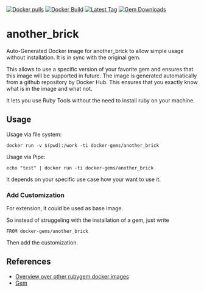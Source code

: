 [![Docker pulls](https://img.shields.io/docker/pulls/rubygem/another_brick.svg)](https://hub.docker.com/r/rubygem/another_brick/)
[![Docker Build](https://img.shields.io/docker/automated/rubygem/another_brick.svg)](https://hub.docker.com/r/rubygem/another_brick/)
[![Latest Tag](https://img.shields.io/github/tag/docker-rubygem/another_brick.svg)](https://hub.docker.com/r/rubygem/another_brick/)
[![Gem Downloads](https://img.shields.io/gem/dt/another_brick.svg)](https://rubygems.org/gems/another_brick/)
# another_brick

Auto-Generated Docker image for another_brick to allow simple usage without installation.
It is in sync with the original gem.

This allows to use a specific version of your favorite gem and ensures that this image will be supported in future.
The image is generated automatically from a github repository by Docker Hub.
This ensures that you exactly know what is in the image and what not.

It lets you use Ruby Tools without the need to install ruby on your machine.

## Usage

Usage via file system:

`docker run -v $(pwd):/work -ti docker-gems/another_brick`

Usage via Pipe:

`echo "test" | docker run -ti docker-gems/another_brick`

It depends on your specific use case how your want to use it.

### Add Customization

For extension, it could be used as base image.

So instead of struggeling with the installation of a gem, just write

`FROM docker-gems/another_brick`

Then add the customization.

## References

 - [Overview over other rubygem docker images](https://github.com/thinkbot/docker-rubygem)
 - [Gem](https://rubygems.org/gems/another_brick/)
